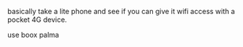 
basically take a lite phone and see if you can give it wifi access with a pocket 4G device.

use boox palma